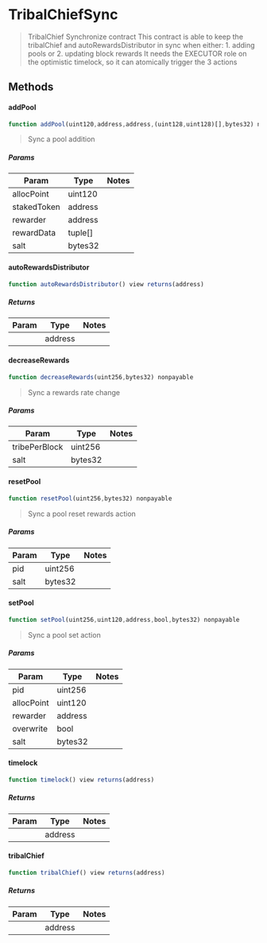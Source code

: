 # TribalChiefSync

> TribalChief Synchronize contract This contract is able to keep the tribalChief and autoRewardsDistributor in sync when either: 1. adding pools or  2. updating block rewards It needs the EXECUTOR role on the optimistic timelock, so it can atomically trigger the 3 actions

## Methods

#### addPool

```javascript
function addPool(uint120,address,address,(uint128,uint128)[],bytes32) nonpayable
```

> Sync a pool addition

##### Params

| Param | Type | Notes |
| ----- | ---- | ----- |
| allocPoint | uint120 |  |
| stakedToken | address |  |
| rewarder | address |  |
| rewardData | tuple[] |  |
| salt | bytes32 |  |

#### autoRewardsDistributor

```javascript
function autoRewardsDistributor() view returns(address)
```

##### Returns

| Param | Type | Notes |
| ----- | ---- | ----- |
|  | address |  |

#### decreaseRewards

```javascript
function decreaseRewards(uint256,bytes32) nonpayable
```

> Sync a rewards rate change

##### Params

| Param | Type | Notes |
| ----- | ---- | ----- |
| tribePerBlock | uint256 |  |
| salt | bytes32 |  |

#### resetPool

```javascript
function resetPool(uint256,bytes32) nonpayable
```

> Sync a pool reset rewards action

##### Params

| Param | Type | Notes |
| ----- | ---- | ----- |
| pid | uint256 |  |
| salt | bytes32 |  |

#### setPool

```javascript
function setPool(uint256,uint120,address,bool,bytes32) nonpayable
```

> Sync a pool set action

##### Params

| Param | Type | Notes |
| ----- | ---- | ----- |
| pid | uint256 |  |
| allocPoint | uint120 |  |
| rewarder | address |  |
| overwrite | bool |  |
| salt | bytes32 |  |

#### timelock

```javascript
function timelock() view returns(address)
```

##### Returns

| Param | Type | Notes |
| ----- | ---- | ----- |
|  | address |  |

#### tribalChief

```javascript
function tribalChief() view returns(address)
```

##### Returns

| Param | Type | Notes |
| ----- | ---- | ----- |
|  | address |  |
